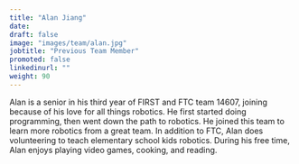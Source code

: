 ```yaml
---
title: "Alan Jiang"
date:
draft: false
image: "images/team/alan.jpg"
jobtitle: "Previous Team Member"
promoted: false
linkedinurl: ""
weight: 90
---
```


Alan is a senior in his third year of FIRST and FTC team 14607, joining because of his love for all things robotics. He first started doing programming, then went down the path to robotics. He joined this team to learn more robotics from a great team. In addition to FTC, Alan does volunteering to teach elementary school kids robotics. During his free time, Alan enjoys playing video games, cooking, and reading.
